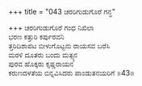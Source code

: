 +++
title = "043 ಚರರಿಗುಡುಗೊರೆ ಗನ್ಧ"

+++
ಚರರಿಗುಡುಗೊರೆ ಗಂಧ ನಿಖಿಲಾ  
ಭರಣ ಕತ್ತುರಿ ಕರ್ಪುರವನಿ  
ತ್ತರಿದಿಶಾಪಟ ಬೀಳುಗೊಟ್ಟನು ರಾಯಸವ ಬರೆಸಿ  
ಮರಳಿ ದೂತರು ಬಂದು ಮತ್ಸ್ಯನ      
ಪುರವ ಹೊಕ್ಕರು ಕೃಷ್ಣರಾಯನ  
ಕರುಣದಳತೆಯ ಬಿನ್ನವಿಸಿದರು ಪಾಂಡುತನಯರಿಗೆ     ॥43॥